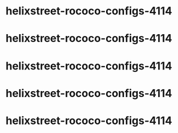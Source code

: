 # helixstreet-rococo-configs-4114
# helixstreet-rococo-configs-4114
# helixstreet-rococo-configs-4114
# helixstreet-rococo-configs-4114
# helixstreet-rococo-configs-4114
